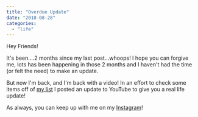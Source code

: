 ```yaml
---
title: "Overdue Update"
date: "2018-08-28"
categories: 
  - "life"
---
```


Hey Friends!

It's been....2 months since my last post...whoops! I hope you can forgive me, lots has been happening in those 2 months and I haven't had the time (or felt the need) to make an update.

But now I'm back, and I'm back with a video! In an effort to check some items off of [my list](https://kaleighblogs.com/30-before-30/) I posted an update to YouTube to give you a real life update!

As always, you can keep up with me on my [Instagram](https://www.instagram.com/klgh.js/)!
